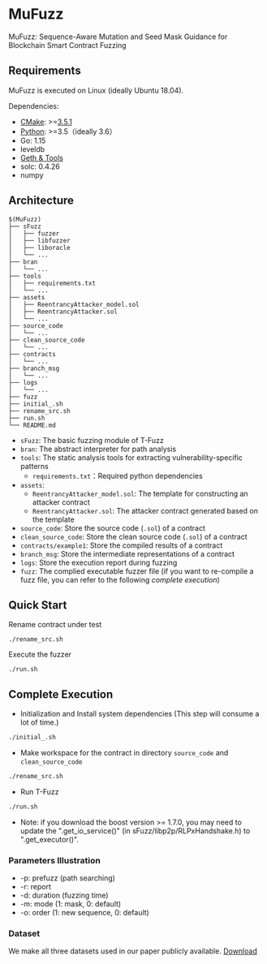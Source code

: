# MuFuzz

MuFuzz: Sequence-Aware Mutation and Seed Mask Guidance for Blockchain Smart Contract Fuzzing

## Requirements

MuFuzz is executed on Linux (ideally Ubuntu 18.04).

Dependencies: 

* [CMake](https://cmake.org/download/): >=[3.5.1](sFuzz/CMakeLists.txt#L5)
* [Python](https://www.python.org/downloads/): >=3.5（ideally 3.6）
* Go: 1.15
* leveldb
* [Geth & Tools](https://geth.ethereum.org/downloads/)
* solc: 0.4.26
* numpy


## Architecture

```shell
$(MuFuzz)
├── sFuzz
│   ├── fuzzer
│   ├── libfuzzer
│   ├── liboracle
│   └── ...
├── bran
│   └── ...
├── tools
│   ├── requirements.txt
│   └── ...
├── assets
│   ├── ReentrancyAttacker_model.sol
│   ├── ReentrancyAttacker.sol
│   └── ...
├── source_code
│   └── ...
├── clean_source_code
│   └── ...
├── contracts
│   └── ...
├── branch_msg
│   └── ...
├── logs
│   └── ...
├── fuzz
├── initial_.sh
├── rename_src.sh
├── run.sh
└── README.md
```

* `sFuzz`: The basic fuzzing module of T-Fuzz
* `bran`: The abstract interpreter for path analysis
* `tools`: The static analysis tools for extracting vulnerability-specific patterns
  * `requirements.txt`：Required python dependencies
* `assets`:
  * `ReentrancyAttacker_model.sol`: The template for constructing an attacker contract
  * `ReentrancyAttacker.sol`: The attacker contract generated based on the template
* `source_code`: Store the source code (`.sol`) of a contract
* `clean_source_code`: Store the clean source code (`.sol`) of a contract
* `contracts/example1`: Store the compiled results of a contract
* `branch_msg`: Store the intermediate representations of a contract
* `logs`: Store the execution report during fuzzing
* `fuzz`: The complied executable fuzzer file (if you want to re-compile a fuzz file, you can refer to the following *complete execution*)


## Quick Start

Rename contract under test
```
./rename_src.sh
```

Execute the fuzzer
```
./run.sh
```


## Complete Execution

- Initialization and Install system dependencies (This step will consume a lot of time.)

```bash
./initial_.sh
```


- Make workspace for the contract in directory `source_code` and `clean_source_code`

```bash
./rename_src.sh
```

- Run T-Fuzz

```bash
./run.sh
```

- Note: if you download the boost version >= 1.7.0, you may need to update the ".get_io_service()" (in sFuzz/libp2p/RLPxHandshake.h) to ".get_executor()".


### Parameters Illustration
* -p: prefuzz (path searching)
* -r: report
* -d: duration (fuzzing time)
* -m: mode (1: mask, 0: default) 
* -o: order (1: new sequence, 0: default)


### Dataset
We make all three datasets used in our paper publicly available. [Download](https://drive.google.com/file/d/1h_XYXcKqfKuN7ArsXDwFq52V_mH3GQ5w/view?usp=sharing)

